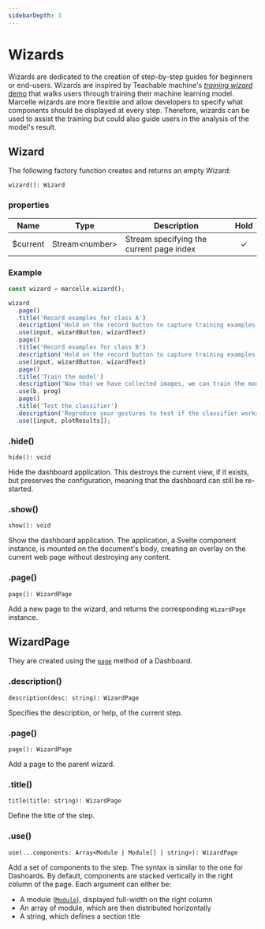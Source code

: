 ```yaml
---
sidebarDepth: 3
---
```


# Wizards

Wizards are dedicated to the creation of step-by-step guides for beginners or end-users. Wizards are inspired by Teachable machine's [_training wizard_ demo](https://glitch.com/~tm-wizard) that walks users through training their machine learning model. Marcelle wizards are more flexible and allow developers to specify what components should be displayed at every step. Therefore, wizards can be used to assist the training but could also guide users in the analysis of the model's result.

## Wizard

The following factory function creates and returns an empty Wizard:

```tsx
wizard(): Wizard
```

### properties

| Name      | Type             | Description                              | Hold |
| --------- | ---------------- | ---------------------------------------- | :--: |
| \$current | Stream\<number\> | Stream specifying the current page index |  ✓   |

### Example

```js
const wizard = marcelle.wizard();

wizard
  .page()
  .title('Record examples for class A')
  .description('Hold on the record button to capture training examples for class A')
  .use(input, wizardButton, wizardText)
  .page()
  .title('Record examples for class B')
  .description('Hold on the record button to capture training examples for class B')
  .use(input, wizardButton, wizardText)
  .page()
  .title('Train the model')
  .description('Now that we have collected images, we can train the model from these examples.')
  .use(b, prog)
  .page()
  .title('Test the classifier')
  .description('Reproduce your gestures to test if the classifier works as expected')
  .use([input, plotResults]);
```

### .hide()

```tsx
hide(): void
```

Hide the dashboard application. This destroys the current view, if it exists, but preserves the configuration, meaning that the dashboard can still be re-started.

### .show()

```tsx
show(): void
```

Show the dashboard application. The application, a Svelte component instance, is mounted on the document's body, creating an overlay on the current web page without destroying any content.

### .page()

```tsx
page(): WizardPage
```

Add a new page to the wizard, and returns the corresponding `WizardPage` instance.

## WizardPage

They are created using the [`page`](#page) method of a Dashboard.

### .description()

```tsx
description(desc: string): WizardPage
```

Specifies the description, or help, of the current step.

### .page()

```tsx
page(): WizardPage
```

Add a page to the parent wizard.

### .title()

```tsx
title(title: string): WizardPage
```

Define the title of the step.

### .use()

```tsx
use(...components: Array<Module | Module[] | string>): WizardPage
```

Add a set of components to the step. The syntax is similar to the one for Dashoards. By default, components are stacked vertically in the right column of the page. Each argument can either be:

- A module ([`Module`](/api/components/)), displayed full-width on the right column
- An array of module, which are then distributed horizontally
- A string, which defines a section title
